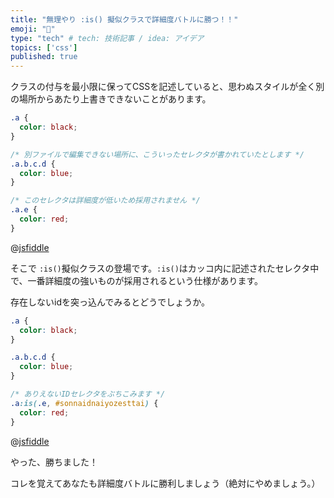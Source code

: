 ```yaml
---
title: "無理やり :is() 擬似クラスで詳細度バトルに勝つ！！"
emoji: "🥊"
type: "tech" # tech: 技術記事 / idea: アイデア
topics: ['css']
published: true
---
```


クラスの付与を最小限に保ってCSSを記述していると、思わぬスタイルが全く別の場所からあたり上書きできないことがあります。

```css
.a {
  color: black;
}

/* 別ファイルで編集できない場所に、こういったセレクタが書かれていたとします */
.a.b.c.d {
  color: blue;
}

/* このセレクタは詳細度が低いため採用されません */
.a.e {
  color: red;
}
```

@[jsfiddle](https://jsfiddle.net/8845musign/eq2Lwfct/5/embedded/result,html,css/)


そこで `:is()`擬似クラスの登場です。`:is()`はカッコ内に記述されたセレクタ中で、一番詳細度の強いものが採用されるという仕様があります。

存在しないidを突っ込んでみるとどうでしょうか。

```css
.a {
  color: black;
}

.a.b.c.d {
  color: blue;
}

/* ありえないIDセレクタをぶちこみます */
.a:is(.e, #sonnaidnaiyozesttai) {
  color: red;
}
```

@[jsfiddle](https://jsfiddle.net/8845musign/y16bzgtq/3/embedded/result,html,css/)

やった、勝ちました！

コレを覚えてあなたも詳細度バトルに勝利しましょう（絶対にやめましょう。）
